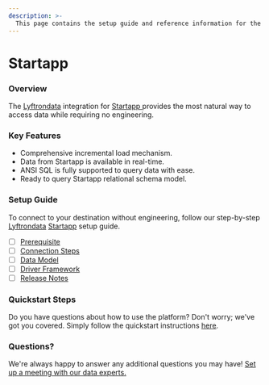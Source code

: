 ```yaml
---
description: >-
  This page contains the setup guide and reference information for the Startapp source connector.
---
```


# Startapp

### Overview

The [Lyftrondata](https://www.lyftrondata.com/) integration for [Startapp](https://www.lyftrondata.com/integration/startapp/)[ ](https://www.lyftrondata.com/integration/startapp/)provides the most natural way to access data while requiring no engineering.

### Key Features

* Comprehensive incremental load mechanism.
* Data from Startapp is available in real-time.&#x20;
* ANSI SQL is fully supported to query data with ease.
* Ready to query Startapp relational schema model.

### Setup Guide

To connect to your destination without engineering, follow our step-by-step [Lyftrondata](https://www.lyftrondata.com/)  [Startapp](https://www.lyftrondata.com/integration/startapp/) setup guide.

* [ ] [Prerequisite](../../marketing-analytics/startapp/prerequisite.md)
* [ ] [Connection Steps](../../marketing-analytics/startapp/connection-steps.md)
* [ ] [Data Model](../../marketing-analytics/startapp/data-model/)
* [ ] [Driver Framework](../../marketing-analytics/startapp/driver-framework/)
* [ ] [Release Notes](../../marketing-analytics/startapp/release-notes.md)

### Quickstart Steps

Do you have questions about how to use the platform? Don't worry; we've got you covered. Simply follow the quickstart instructions [here](../../../quickstart-steps.md).

### Questions? <a href="#questions" id="questions"></a>

We're always happy to answer any additional questions you may have! [Set up a meeting with our data experts.](https://www.lyftrondata.com/book-a-meeting/)

